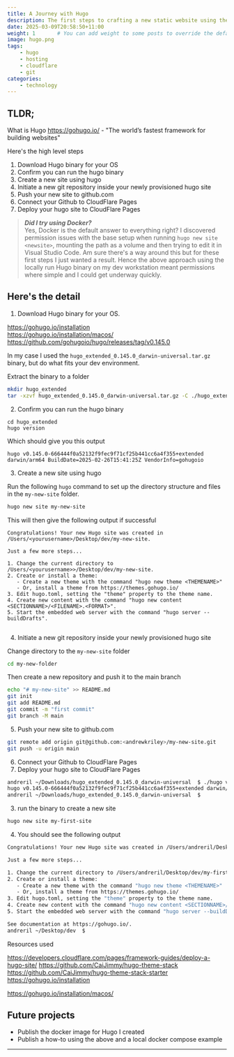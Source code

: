 ```yaml
---
title: A Journey with Hugo
description: The first steps to crafting a new static website using the Hugo Framework.
date: 2025-03-09T20:58:50+11:00
weight: 1       # You can add weight to some posts to override the default sorting (date descending)
image: hugo.png
tags: 
    - hugo
    - hosting
    - cloudflare
    - git
categories:
    - technology
---
```


## TLDR;

What is Hugo https://gohugo.io/ - "The world’s fastest framework for building websites"

Here's the high level steps
1) Download Hugo binary for your OS
2) Confirm you can run the hugo binary 
3) Create a new site using hugo
4) Initiate a new git repository inside your newly provisioned hugo site
5) Push your new site to github.com
6) Connect your Github to CloudFlare Pages
7) Deploy your hugo site to CloudFlare Pages

> ***Did I try using Docker?***<br>
Yes, Docker is the default answer to everything right? I discovered permission issues with the base setup when running `hugo new site <newsite>`, mounting the path as a volume and then trying to edit it in Visual Studio Code. Am sure there's a way around this but for these first steps I just wanted a result. Hence the above approach using the locally run Hugo binary on my dev workstation meant permissions where simple and I could get underway quickly.

## Here's the detail

1) Download Hugo binary for your OS.

https://gohugo.io/installation<br>
https://gohugo.io/installation/macos/<br>
https://github.com/gohugoio/hugo/releases/tag/v0.145.0

In my case I used the ```hugo_extended_0.145.0_darwin-universal.tar.gz``` binary, but do what fits your dev environment.

Extract the binary to a folder

```bash
mkdir hugo_extended
tar -xzvf hugo_extended_0.145.0_darwin-universal.tar.gz -C ./hugo_extended
```
2) Confirm you can run the hugo binary 

```
cd hugo_extended
hugo version
```
Which should give you this output<br>

```
hugo v0.145.0-666444f0a52132f9fec9f71cf25b441cc6a4f355+extended darwin/arm64 BuildDate=2025-02-26T15:41:25Z VendorInfo=gohugoio
```

3) Create a new site using hugo

Run the following ```hugo``` command to set up the directory structure and files in the ```my-new-site``` folder.

```bash
hugo new site my-new-site
```

This will then give the following output if successful

```
Congratulations! Your new Hugo site was created in /Users/<yourusername>/Desktop/dev/my-new-site.

Just a few more steps...

1. Change the current directory to /Users/<yourusername>>/Desktop/dev/my-new-site.
2. Create or install a theme:
   - Create a new theme with the command "hugo new theme <THEMENAME>"
   - Or, install a theme from https://themes.gohugo.io/
3. Edit hugo.toml, setting the "theme" property to the theme name.
4. Create new content with the command "hugo new content <SECTIONNAME>/<FILENAME>.<FORMAT>".
5. Start the embedded web server with the command "hugo server --buildDrafts".


```
4) Initiate a new git repository inside your newly provisioned hugo site

Change directory to the ```my-new-site``` folder

```bash
cd my-new-folder
```
Then create a new repository and push it to the main branch

```bash
echo "# my-new-site" >> README.md
git init
git add README.md
git commit -m "first commit"
git branch -M main
```

5) Push your new site to github.com

```bash
git remote add origin git@github.com:<andrewkriley>/my-new-site.git
git push -u origin main
```

6) Connect your Github to CloudFlare Pages
7) Deploy your hugo site to CloudFlare Pages

```bash
andreril ~/Downloads/hugo_extended_0.145.0_darwin-universal  $ ./hugo version
hugo v0.145.0-666444f0a52132f9fec9f71cf25b441cc6a4f355+extended darwin/arm64 BuildDate=2025-02-26T15:41:25Z VendorInfo=gohugoio
andreril ~/Downloads/hugo_extended_0.145.0_darwin-universal  $ 
```
3) run the binary to create a new site
```bash
hugo new site my-first-site
```
4) You should see the following output

```bash
Congratulations! Your new Hugo site was created in /Users/andreril/Desktop/dev/my-first-site.

Just a few more steps...

1. Change the current directory to /Users/andreril/Desktop/dev/my-first-site.
2. Create or install a theme:
   - Create a new theme with the command "hugo new theme <THEMENAME>"
   - Or, install a theme from https://themes.gohugo.io/
3. Edit hugo.toml, setting the "theme" property to the theme name.
4. Create new content with the command "hugo new content <SECTIONNAME>/<FILENAME>.<FORMAT>".
5. Start the embedded web server with the command "hugo server --buildDrafts".

See documentation at https://gohugo.io/.
andreril ~/Desktop/dev  $ 
```


Resources used

https://developers.cloudflare.com/pages/framework-guides/deploy-a-hugo-site/
https://github.com/CaiJimmy/hugo-theme-stack
https://github.com/CaiJimmy/hugo-theme-stack-starter
https://gohugo.io/installation

https://gohugo.io/installation/macos/


## Future projects
- Publish the docker image for Hugo I created
- Publish a how-to using the above and a local docker compose example

---

